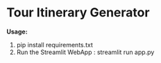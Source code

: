 # Tour Itinerary Generator

**Usage:**

1. pip install requirements.txt
2. Run the Streamlit WebApp : streamlit run app.py


